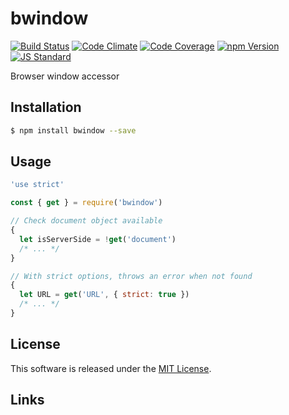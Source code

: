 bwindow
==========

<!---
This file is generated by ape-tmpl. Do not update manually.
--->

<!-- Badge Start -->
<a name="badges"></a>

[![Build Status][bd_travis_shield_url]][bd_travis_url]
[![Code Climate][bd_codeclimate_shield_url]][bd_codeclimate_url]
[![Code Coverage][bd_codeclimate_coverage_shield_url]][bd_codeclimate_url]
[![npm Version][bd_npm_shield_url]][bd_npm_url]
[![JS Standard][bd_standard_shield_url]][bd_standard_url]

[bd_repo_url]: https://github.com/b-labo/bwindow
[bd_travis_url]: http://travis-ci.org/b-labo/bwindow
[bd_travis_shield_url]: http://img.shields.io/travis/b-labo/bwindow.svg?style=flat
[bd_travis_com_url]: http://travis-ci.com/b-labo/bwindow
[bd_travis_com_shield_url]: https://api.travis-ci.com/b-labo/bwindow.svg?token=
[bd_license_url]: https://github.com/b-labo/bwindow/blob/master/LICENSE
[bd_codeclimate_url]: http://codeclimate.com/github/b-labo/bwindow
[bd_codeclimate_shield_url]: http://img.shields.io/codeclimate/github/b-labo/bwindow.svg?style=flat
[bd_codeclimate_coverage_shield_url]: http://img.shields.io/codeclimate/coverage/github/b-labo/bwindow.svg?style=flat
[bd_gemnasium_url]: https://gemnasium.com/b-labo/bwindow
[bd_gemnasium_shield_url]: https://gemnasium.com/b-labo/bwindow.svg
[bd_npm_url]: http://www.npmjs.org/package/bwindow
[bd_npm_shield_url]: http://img.shields.io/npm/v/bwindow.svg?style=flat
[bd_standard_url]: http://standardjs.com/
[bd_standard_shield_url]: https://img.shields.io/badge/code%20style-standard-brightgreen.svg

<!-- Badge End -->


<!-- Description Start -->
<a name="description"></a>

Browser window accessor

<!-- Description End -->


<!-- Overview Start -->
<a name="overview"></a>



<!-- Overview End -->


<!-- Sections Start -->
<a name="sections"></a>

<!-- Section from "doc/guides/01.Installation.md.hbs" Start -->

<a name="section-doc-guides-01-installation-md"></a>

Installation
-----

```bash
$ npm install bwindow --save
```


<!-- Section from "doc/guides/01.Installation.md.hbs" End -->

<!-- Section from "doc/guides/02.Usage.md.hbs" Start -->

<a name="section-doc-guides-02-usage-md"></a>

Usage
---------

```javascript
'use strict'

const { get } = require('bwindow')

// Check document object available
{
  let isServerSide = !get('document')
  /* ... */
}

// With strict options, throws an error when not found
{
  let URL = get('URL', { strict: true })
  /* ... */
}

```


<!-- Section from "doc/guides/02.Usage.md.hbs" End -->


<!-- Sections Start -->


<!-- LICENSE Start -->
<a name="license"></a>

License
-------
This software is released under the [MIT License](https://github.com/b-labo/bwindow/blob/master/LICENSE).

<!-- LICENSE End -->


<!-- Links Start -->
<a name="links"></a>

Links
------



<!-- Links End -->
